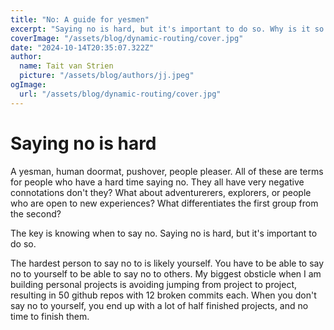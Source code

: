 ```yaml
---
title: "No: A guide for yesmen"
excerpt: "Saying no is hard, but it's important to do so. Why is it so hard to say no? What can we do to make it easier?"
coverImage: "/assets/blog/dynamic-routing/cover.jpg"
date: "2024-10-14T20:35:07.322Z"
author:
  name: Tait van Strien
  picture: "/assets/blog/authors/jj.jpeg"
ogImage:
  url: "/assets/blog/dynamic-routing/cover.jpg"
---
```


# Saying no is hard

A yesman, human doormat, pushover, people pleaser. All of these are terms for people who have a hard time saying no.
They all have very negative connotations don't they? What about adventurerers, explorers, or people who are open to new experiences?
What differentiates the first group from the second?

The key is knowing when to say no. Saying no is hard, but it's important to do so.

The hardest person to say no to is likely yourself. You have to be able to say no to yourself to be able to say no to others.
My biggest obsticle when I am building personal projects is avoiding jumping from project to project, resulting in 50 github repos with 12 broken commits each.
When you don't say no to yourself, you end up with a lot of half finished projects, and no time to finish them.
